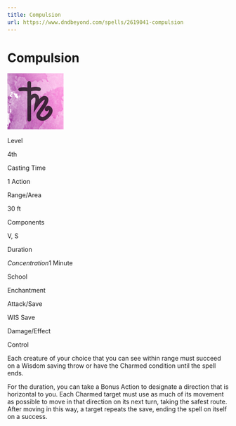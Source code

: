 ```yaml
---
title: Compulsion
url: https://www.dndbeyond.com/spells/2619041-compulsion
---
```


# Compulsion

![Compulsion](compulsion.png)

Level

4th

Casting Time

1 Action

Range/Area

30 ft

Components

V, S

Duration

*Concentration*1 Minute

School

Enchantment

Attack/Save

WIS Save

Damage/Effect

Control

Each creature of your choice that you can see within range must succeed on a Wisdom saving throw or have the Charmed condition until the spell ends.

For the duration, you can take a Bonus Action to designate a direction that is horizontal to you. Each Charmed target must use as much of its movement as possible to move in that direction on its next turn, taking the safest route. After moving in this way, a target repeats the save, ending the spell on itself on a success.